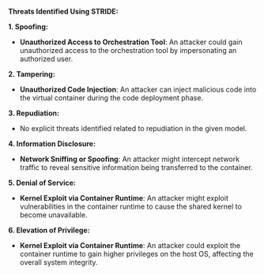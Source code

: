 **Threats Identified Using STRIDE:**

**1. Spoofing:**
   - **Unauthorized Access to Orchestration Tool**: An attacker could gain unauthorized access to the orchestration tool by impersonating an authorized user.

**2. Tampering:**
   - **Unauthorized Code Injection**: An attacker can inject malicious code into the virtual container during the code deployment phase.

**3. Repudiation:**
   - No explicit threats identified related to repudiation in the given model.

**4. Information Disclosure:**
   - **Network Sniffing or Spoofing**: An attacker might intercept network traffic to reveal sensitive information being transferred to the container.
   
**5. Denial of Service:**
   - **Kernel Exploit via Container Runtime**: An attacker might exploit vulnerabilities in the container runtime to cause the shared kernel to become unavailable.

**6. Elevation of Privilege:**
   - **Kernel Exploit via Container Runtime**: An attacker could exploit the container runtime to gain higher privileges on the host OS, affecting the overall system integrity.
